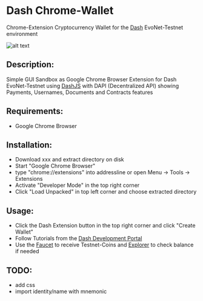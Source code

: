 # Dash Chrome-Wallet
Chrome-Extension Cryptocurrency Wallet for the [Dash](https://www.dash.org) EvoNet-Testnet environment

![alt text](https://github.com/readme55/Dash-Chrome-Wallet/blob/master/img/chrome-wallet.PNG "Dash Chrome-Wallet Screenshot")

## Description:
Simple GUI Sandbox as Google Chrome Browser Extension for Dash EvoNet-Testnet using [DashJS](https://github.com/dashevo/DashJS) with DAPI (Decentralized API) showing Payments, Usernames, Documents and Contracts features

## Requirements:
- Google Chrome Browser

## Installation:
- Download xxx and extract directory on disk
- Start "Google Chrome Browser"
- type "chrome://extensions" into addressline or open Menu -> Tools -> Extensions
- Activate "Developer Mode" in the top right corner
- Click "Load Unpacked" in top left corner and choose extracted directory

## Usage:
- Click the Dash Extension button in the top right corner and click "Create Wallet"
- Follow Tutorials from the [Dash Development Portal](https://dashplatform.readme.io/docs/tutorial-create-and-fund-a-wallet)
- Use the [Faucet](http://devnet-evonet-1117662964.us-west-2.elb.amazonaws.com/) to receive Testnet-Coins and [Explorer](http://devnet-evonet-1117662964.us-west-2.elb.amazonaws.com/) to check balance if needed

## TODO:
- add css
- import identity/name with mnemonic

